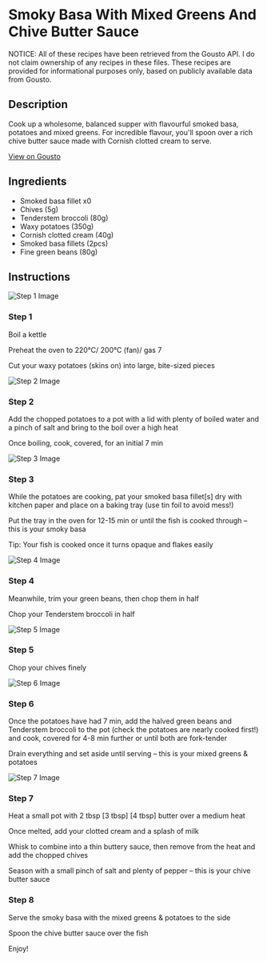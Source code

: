 # Smoky Basa With Mixed Greens And Chive Butter Sauce 

NOTICE: All of these recipes have been retrieved from the Gousto API. I do not claim ownership of any recipes in these files. These recipes are provided for informational purposes only, based on publicly available data from Gousto.

## Description

Cook up a wholesome, balanced supper with flavourful smoked basa, potatoes and mixed greens. For incredible flavour, you'll spoon over a rich chive butter sauce made with Cornish clotted cream to serve.

[View on Gousto](https://www.gousto.co.uk/recipes/cookbook/smoky-fish-mixed-greens-chive-butter-sauce)

## Ingredients

- Smoked basa fillet x0
- Chives (5g)
- Tenderstem broccoli (80g)
- Waxy potatoes (350g)
- Cornish clotted cream (40g)
- Smoked basa fillets (2pcs)
- Fine green beans (80g)

## Instructions

![Step 1 Image](https://production-media.gousto.co.uk/cms/recipe-step-image/step-1-1599559576369-x200.jpg)

### Step 1

Boil a kettle

Preheat the oven to 220°C/ 200°C (fan)/ gas 7

Cut your waxy potatoes (skins on) into large, bite-sized pieces

![Step 2 Image](https://production-media.gousto.co.uk/cms/recipe-step-image/step-2-1599559580260-x200.jpg)

### Step 2

Add the chopped potatoes to a pot with a lid with plenty of boiled water and a pinch of salt and bring to the boil over a high heat

Once boiling, cook, covered, for an initial 7 min

![Step 3 Image](https://production-media.gousto.co.uk/cms/recipe-step-image/step-3-1599559588768-x200.jpg)

### Step 3

While the potatoes are cooking, pat your smoked basa fillet[s] dry with kitchen paper and place on a baking tray (use tin foil to avoid mess!)

Put the tray in the oven for 12-15 min or until the fish is cooked through – this is your smoky basa

Tip: Your fish is cooked once it turns opaque and flakes easily

![Step 4 Image](https://production-media.gousto.co.uk/cms/recipe-step-image/Step-4-1599559596118-x200.jpg)

### Step 4

Meanwhile, trim your green beans, then chop them in half

Chop your Tenderstem broccoli in half

![Step 5 Image](https://production-media.gousto.co.uk/cms/recipe-step-image/step-5-1599559600432-x200.jpg)

### Step 5

Chop your chives finely

![Step 6 Image](https://production-media.gousto.co.uk/cms/recipe-step-image/Step-6-1599559604689-x200.jpg)

### Step 6

Once the potatoes have had 7 min, add the halved green beans and Tenderstem broccoli to the pot (check the potatoes are nearly cooked first!) and cook, covered for 4-8 min further or until both are fork-tender

Drain everything and set aside until serving – this is your mixed greens & potatoes

![Step 7 Image](https://production-media.gousto.co.uk/cms/recipe-step-image/step-7-1599559618541-x200.jpg)

### Step 7

Heat a small pot with 2 tbsp <span class="text-purple">[3 tbsp]</span> <span class="text-danger">[4 tbsp]</span> butter over a medium heat

Once melted, add your clotted cream and a splash of milk

Whisk to combine into a thin buttery sauce, then remove from the heat and add the chopped chives

Season with a small pinch of salt and plenty of pepper – this is your chive butter sauce

### Step 8

Serve the smoky basa with the mixed greens & potatoes to the side

Spoon the chive butter sauce over the fish

Enjoy!

